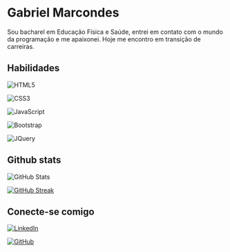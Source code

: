 # Gabriel Marcondes
Sou bacharel em Educação Física e Saúde, entrei em contato com o mundo da programação e me apaixonei. Hoje me encontro em transição de carreiras. 

## Habilidades
![HTML5](https://img.shields.io/badge/HTML5-000?style=for-the-badge&logo=html5)

![CSS3](https://img.shields.io/badge/CSS3-000?style=for-the-badge&logo=css3&logoColor=264CE4)

![JavaScript](https://img.shields.io/badge/JavaScript-000?style=for-the-badge&logo=javascript)

![Bootstrap](https://img.shields.io/badge/Bootstrap-000?style=for-the-badge&logo=bootstrap)

![JQuery](https://img.shields.io/badge/Jquery-000?style=for-the-badge&logo=jquery)


## Github stats
![GitHub Stats](https://github-readme-stats.vercel.app/api?username=SEUUSERNAME&theme=transparent&bg_color=000&border_color=30A3DC&show_icons=true&icon_color=30A3DC&title_color=E94D5F&text_color=FFF)

[![GitHub Streak](https://streak-stats.demolab.com/?user=SEUUSERNAME&theme=bear&background=000&border=30A3DC&dates=FFF)](https://git.io/streak-stats)



## Conecte-se comigo
[![LinkedIn](https://img.shields.io/badge/LinkedIn-000?style=for-the-badge&logo=linkedin&logoColor=0E76A8)](https://www.linkedin.com/in/gabriel-marcondes-ribeiro/)

[![GitHub](https://img.shields.io/badge/GitHub-000?style=for-the-badge&logo=github&logoColor=white)](https://github.com/gabrielMFCR)